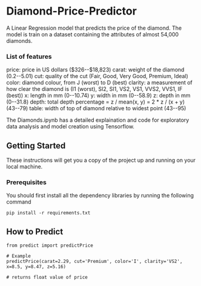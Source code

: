 # Diamond-Price-Predictor
A Linear Regression model that predicts the price of the diamond.
The model is train on a dataset containing the attributes of almost 54,000 diamonds.

### List of features
price: price in US dollars (\$326--\$18,823)
carat: weight of the diamond (0.2--5.01)
cut: quality of the cut (Fair, Good, Very Good, Premium, Ideal)
color: diamond colour, from J (worst) to D (best)
clarity: a measurement of how clear the diamond is (I1 (worst), SI2, SI1, VS2, VS1, VVS2, VVS1, IF (best))
x: length in mm (0--10.74)
y: width in mm (0--58.9)
z: depth in mm (0--31.8)
depth: total depth percentage = z / mean(x, y) = 2 * z / (x + y) (43--79)
table: width of top of diamond relative to widest point (43--95)

The Diamonds.ipynb has a detailed explaination and code for exploratory data analysis and model creation
using Tensorflow.

## Getting Started
These instructions will get you a copy of the project up and running on your local machine.

### Prerequisites
You should first install all the dependency libraries by running the following command
```
pip install -r requirements.txt
```

## How to Predict
```
from predict import predictPrice

# Example
predictPrice(carat=2.29, cut='Premium', color='I', clarity='VS2', x=8.5, y=8.47, z=5.16)

# returns float value of price
```
